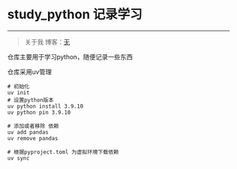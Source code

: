 # study_python 记录学习

---

> 关于我
> 博客：[无](http://) 

仓库主要用于学习python，随便记录一些东西

仓库采用uv管理

```shell
# 初始化
uv init 
# 设置python版本
uv python install 3.9.10
uv python pin 3.9.10

# 添加或者移除 依赖
uv add pandas
uv remove pandas

# 根据pyproject.toml 为虚拟环境下载依赖
uv sync
```
